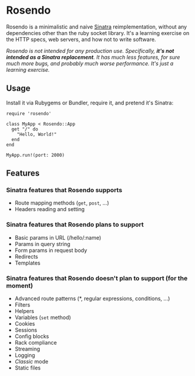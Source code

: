 # Rosendo

Rosendo is a minimalistic and naive [Sinatra](http://sinatrarb.com) reimplementation, without any
dependencies other than the ruby socket library. It's a learning exercise on the HTTP specs, web
servers, and how not to write software.

*Rosendo is not intended for any production use. Specifically, **it's not intended as a Sinatra
replacement**. It has much less features, for sure much more bugs, and probably much worse
performance. It's just a learning exercise.*

## Usage

Install it via Rubygems or Bundler, require it, and pretend it's Sinatra:

    require 'rosendo'
    
    class MyApp < Rosendo::App
      get "/" do
        "Hello, World!"
      end
    end
    
    MyApp.run!(port: 2000)

## Features

### Sinatra features that Rosendo supports

* Route mapping methods (`get`, `post`, ...)
* Headers reading and setting

### Sinatra features that Rosendo plans to support

* Basic params in URL (/hello/:name)
* Params in query string
* Form params in request body
* Redirects
* Templates

### Sinatra features that Rosendo doesn't plan to support (for the moment)

* Advanced route patterns (*, regular expressions, conditions, ...)
* Filters
* Helpers
* Variables (`set` method)
* Cookies
* Sessions
* Config blocks
* Rack compliance
* Streaming
* Logging
* *Classic* mode
* Static files
